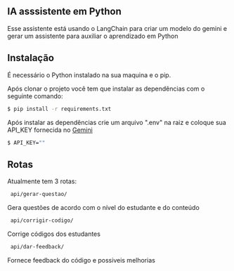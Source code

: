 ## IA asssistente em Python
Esse assistente está usando o LangChain para criar um modelo do gemini e gerar um assistente para auxiliar o aprendizado em Python
## Instalação
É necessário o Python instalado na sua maquina e o pip. </br>

Após clonar o projeto você tem que instalar as dependências com o seguinte comando:

```bash
$ pip install -r requirements.txt
```

Após instalar as dependências crie um arquivo ".env" na raiz e coloque sua API_KEY fornecida no <a href="https://ai.google.dev/gemini-api?gad_source=1&gclid=CjwKCAjwlbu2BhA3EiwA3yXyu1H_Yn8ngmHneYhX_mk2mjXbT5huMuZ7uU_HGPnZBhyD3YF_R38z-xoC4dgQAvD_BwE&hl=pt-br"> Gemini </a>

```bash
$ API_KEY=""
```
## Rotas
Atualmente tem 3 rotas:

```bash
 api/gerar-questao/
```
Gera questões de acordo com o nível do estudante e do conteúdo 
```bash
 api/corrigir-codigo/
```
Corrige códigos dos estudantes

```bash
 api/dar-feedback/
```

Fornece feedback do código e possiveis melhorias

